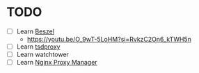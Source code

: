 # TODO
* [ ] Learn [Beszel](https://beszel.dev/)
  - https://youtu.be/O_9wT-5LoHM?si=RvkzC2On6_kTWH5n
* [ ] Learn [tsdproxy](https://github.com/almeidapaulopt/tsdproxy)
* [ ] Learn watchtower
* [ ] Learn [Nginx Proxy Manager](https://github.com/NginxProxyManager/nginx-proxy-manager)

